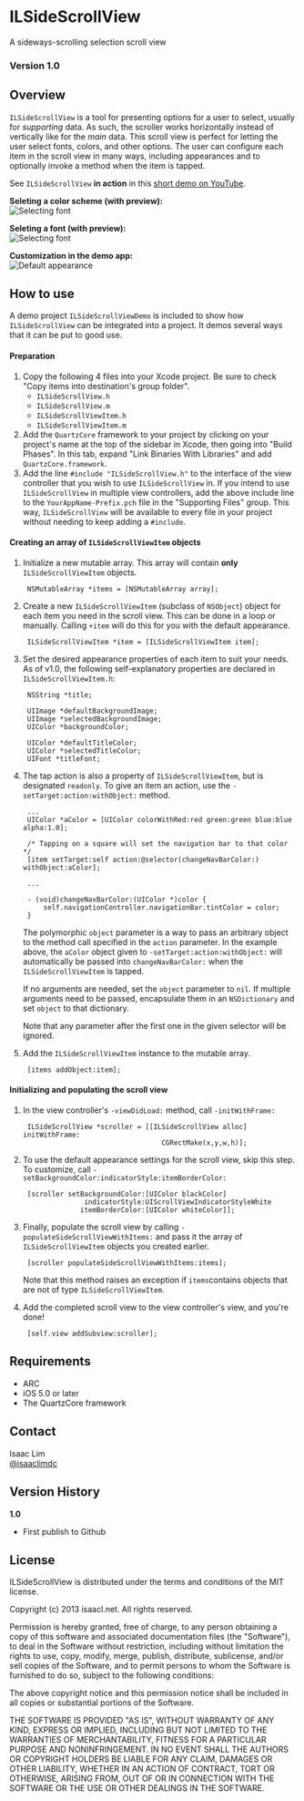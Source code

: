 ILSideScrollView
================

A sideways-scrolling selection scroll view

### Version 1.0

Overview
--------
`ILSideScrollView` is a tool for presenting options for a user to select, usually for *supporting* data. As such, the scroller works horizontally instead of vertically like for the *main* data. This scroll view is perfect for letting the user select fonts, colors, and other options. The user can configure each item in the scroll view in many ways, including appearances and to optionally invoke a method when the item is tapped.

See `ILSideScrollView` **in action** in this [short demo on YouTube](http://youtu.be/Ro_p_ItfeMY).

**Seleting a color scheme (with preview):**  
![Selecting font](http://isaacl.net/images/libraries/ILSideScrollView/2.png)

**Seleting a font (with preview):**  
![Selecting font](http://isaacl.net/images/libraries/ILSideScrollView/3.png)

**Customization in the demo app:**  
![Default appearance](http://isaacl.net/images/libraries/ILSideScrollView/1.png)

How to use
----------
A demo project `ILSideScrollViewDemo` is included to show how `ILSideScrollView` can be integrated into a project. It demos several ways that it can be put to good use.

#### Preparation
1. Copy the following 4 files into your Xcode project. Be sure to check "Copy items into destination's group folder".
    - `ILSideScrollView.h`
    - `ILSideScrollView.m`
    - `ILSideScrollViewItem.h`
    - `ILSideScrollViewItem.m`
2. Add the `QuartzCore` framework to your project by clicking on your project's name at the top of the sidebar in Xcode, then going into "Build Phases". In this tab, expand "Link Binaries With Libraries" and add `QuartzCore.framework`.
3. Add the line `#include "ILSideScrollView.h"` to the interface of the view controller that you wish to use `ILSideScrollView` in. If you intend to use `ILSideScrollView` in multiple view controllers,  add the above include line to the `YourAppName-Prefix.pch` file in the "Supporting Files" group. This way, `ILSideScrollView` will be available to every file in your project without needing to keep adding a `#include`.
        
#### Creating an array of `ILSideScrollViewItem` objects
1. Initialize a new mutable array. This array will contain **only** `ILSideScrollViewItem` objects. 

        NSMutableArray *items = [NSMutableArray array];

2. Create a new `ILSideScrollViewItem` (subclass of `NSObject`) object for each item you need in the scroll view. This can be done in a loop or manually. Calling `+item` will do this for you with the default appearance.

        ILSideScrollViewItem *item = [ILSideScrollViewItem item];

3. Set the desired appearance properties of each item to suit your needs. As of v1.0, the following self-explanatory properties are declared in `ILSideScrollViewItem.h`:

        NSString *title;

        UIImage *defaultBackgroundImage;
        UIImage *selectedBackgroundImage;
        UIColor *backgroundColor;
        
        UIColor *defaultTitleColor;
        UIColor *selectedTitleColor;
        UIFont *titleFont;

4. The tap action is also a property of `ILSideScrollViewItem`, but is designated `readonly`. To give an item an action, use the `-setTarget:action:withObject:` method.
        
        ...
        UIColor *aColor = [UIColor colorWithRed:red green:green blue:blue alpha:1.0];

        /* Tapping on a square will set the navigation bar to that color */
        [item setTarget:self action:@selector(changeNavBarColor:) withObject:aColor];
        
        ...
        
        - (void)changeNavBarColor:(UIColor *)color {
            self.navigationController.navigationBar.tintColor = color;
        }

    The polymorphic `object` parameter is a way to pass an arbitrary object to the method call specified in the `action` parameter. In the example above, the `aColor` object given to `-setTarget:action:withObject:` will automatically be passed into `changeNavBarColor:` when the `ILSideScrollViewItem` is tapped.
    
    If no arguments are needed, set the `object` parameter to `nil`. If multiple arguments need to be passed, encapsulate them in an `NSDictionary` and set `object` to that dictionary.
    
    Note that any parameter after the first one in the given selector will be ignored.

5. Add the `ILSideScrollViewItem` instance to the mutable array.

        [items addObject:item];

#### Initializing and populating the scroll view
1. In the view controller's `-viewDidLoad:` method, call `-initWithFrame:`

        ILSideScrollView *scroller = [[ILSideScrollView alloc] initWithFrame:
                                         CGRectMake(x,y,w,h)];

2. To use the default appearance settings for the scroll view, skip this step. To customize, call `-setBackgroundColor:indicatorStyle:itemBorderColor:`

        [scroller setBackgroundColor:[UIColor blackColor]
                      indicatorStyle:UIScrollViewIndicatorStyleWhite
                     itemBorderColor:[UIColor whiteColor]];

3. Finally, populate the scroll view by calling `-populateSideScrollViewWithItems:` and pass it the array of `ILSideScrollViewItem` objects you created earlier.

        [scroller populateSideScrollViewWithItems:items];
        
    Note that this method raises an exception if `items`contains objects that are not of type `ILSideScrollViewItem`.
    
4. Add the completed scroll view to the view controller's view, and you're done!

        [self.view addSubview:scroller];

Requirements
------------
- ARC
- iOS 5.0 or later
- The QuartzCore framework

Contact
-------
Isaac Lim  
[@isaaclimdc](http://twitter.com/isaaclimdc)

Version History
---------------
**1.0**
- First publish to Github

License
-------
 ILSideScrollView is distributed under the terms and conditions of the MIT license.

 Copyright (c) 2013 isaacl.net. All rights reserved.

 Permission is hereby granted, free of charge, to any person obtaining a copy
 of this software and associated documentation files (the "Software"), to deal
 in the Software without restriction, including without limitation the rights
 to use, copy, modify, merge, publish, distribute, sublicense, and/or sell
 copies of the Software, and to permit persons to whom the Software is
 furnished to do so, subject to the following conditions:

 The above copyright notice and this permission notice shall be included in
 all copies or substantial portions of the Software.

 THE SOFTWARE IS PROVIDED "AS IS", WITHOUT WARRANTY OF ANY KIND, EXPRESS OR
 IMPLIED, INCLUDING BUT NOT LIMITED TO THE WARRANTIES OF MERCHANTABILITY,
 FITNESS FOR A PARTICULAR PURPOSE AND NONINFRINGEMENT. IN NO EVENT SHALL THE
 AUTHORS OR COPYRIGHT HOLDERS BE LIABLE FOR ANY CLAIM, DAMAGES OR OTHER
 LIABILITY, WHETHER IN AN ACTION OF CONTRACT, TORT OR OTHERWISE, ARISING FROM,
 OUT OF OR IN CONNECTION WITH THE SOFTWARE OR THE USE OR OTHER DEALINGS IN
 THE SOFTWARE.
